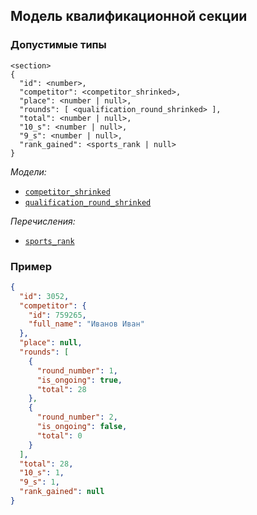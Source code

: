## Модель квалификационной секции

### Допустимые типы

```
<section>
{
  "id": <number>,
  "competitor": <competitor_shrinked>,
  "place": <number | null>,
  "rounds": [ <qualification_round_shrinked> ],
  "total": <number | null>,
  "10_s": <number | null>,
  "9_s": <number | null>,
  "rank_gained": <sports_rank | null>
}
```

_Модели:_

- [`competitor_shrinked`](competitor.md/#shrinked)
- [`qualification_round_shrinked`](qualification_round.md/#shrinked)

_Перечисления:_

- [`sports_rank`](../enums/sports_rank.md)

### Пример

```json
{
  "id": 3052,
  "competitor": {
    "id": 759265,
    "full_name": "Иванов Иван"
  },
  "place": null,
  "rounds": [
    {
      "round_number": 1,
      "is_ongoing": true,
      "total": 28
    },
    {
      "round_number": 2,
      "is_ongoing": false,
      "total": 0
    }
  ],
  "total": 28,
  "10_s": 1,
  "9_s": 1,
  "rank_gained": null
}
```
